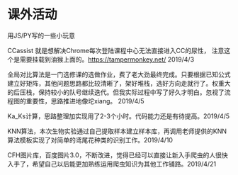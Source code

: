 # 课外活动

用JS/PY写的一些小玩意

CCassist 就是想解决Chrome每次登陆课程中心无法直接进入CC的尿性，
注意这个是需要挂载到油猴上面的。https://tampermonkey.net/ 2019/4/3

全局对比算法是一门选修课的选做作业，费了老大劲最终完成。只要根据已知公式建立好矩阵，其他问题思路都比较清晰了，架好堆栈，选好方向走就行了。权重大的后压栈，保持较小的队号继续迭代。但我实际过程中写了好久才明白。忽视了流程图的重要性，思路推进地像坨xiang。 2019/4/5

Ka_Ks计算，思路整理加实现用了2-3个小时。代码能力还是有待提高。2019/4/5

KNN算法，本次生物实验通过自己提取样本建立样本库，再调用老师提供的KNN算法模板实现了对简单的鸢尾花种类的识别工作。2019/4/10

CFH图片库，百度图片3.0，不断改进，觉得已经可以直接让新入手爬虫的人很快入手了，希望自己以后能更加熟练运用爬虫知识为其他工作铺路。2019/4/21
